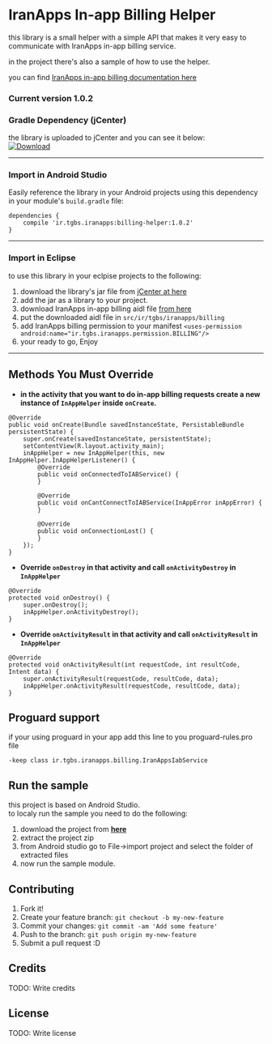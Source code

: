 # IranApps In-app Billing Helper

this library is a small helper with a simple API that makes it very easy to communicate with IranApps in-app billing service.

in the project there's also a sample of how to use the helper.

you can find [IranApps in-app billing documentation here](http://developer.iranapps.ir/docs/inappbilling)

### Current version 1.0.2

### Gradle Dependency (jCenter)  
the library is uploaded to jCenter and you can see it below:  
[ ![Download](https://api.bintray.com/packages/iranapps/maven/billing-helper/images/download.svg) ](https://bintray.com/iranapps/maven/billing-helper/_latestVersion)

---


### Import in Android Studio
Easily reference the library in your Android projects using this dependency in your module's `build.gradle` file:  
```Gradle
dependencies {
    compile 'ir.tgbs.iranapps:billing-helper:1.0.2'
}
```

---

### Import in Eclipse  
to use this library in your eclpise projects to the following:  
1. download the library's jar file from [jCenter at here](https://bintray.com/artifact/download/iranapps/maven/ir/tgbs/iranapps/billing-helper/1.0/billing-helper-1.0.jar)  
2. add the jar as a library to your project.  
3. download IranApps in-app billing aidl file [from here](https://raw.githubusercontent.com/IranApps/InAppBillingHelper/master/helper/src/main/aidl/ir/tgbs/iranapps/billing/IranAppsIabService.aidl)  
4. put the downloaded aidl file in `src/ir/tgbs/iranapps/billing`  
5. add IranApps billing permission to your manifest `<uses-permission android:name="ir.tgbs.iranapps.permission.BILLING"/>`  
6. your ready to go, Enjoy

---

## Methods You Must Override

* **in the activity that you want to do in-app billing requests create a new instance of `InAppHelper` inside `onCreate`.**  
```
@Override
public void onCreate(Bundle savedInstanceState, PersistableBundle persistentState) {
    super.onCreate(savedInstanceState, persistentState);
    setContentView(R.layout.activity_main);
    inAppHelper = new InAppHelper(this, new InAppHelper.InAppHelperListener() {
        @Override
        public void onConnectedToIABService() {
        }

        @Override
        public void onCantConnectToIABService(InAppError inAppError) {
        }

        @Override
        public void onConnectionLost() {
        }
    });
}
```
* **Override `onDestroy` in that activity and call `onActivityDestroy` in `InAppHelper`**  
```
@Override
protected void onDestroy() {
    super.onDestroy();
    inAppHelper.onActivityDestroy();
}
```
* **Override `onActivityResult` in that activity and call `onActivityResult` in `InAppHelper`**  
```
@Override
protected void onActivityResult(int requestCode, int resultCode, Intent data) {
    super.onActivityResult(requestCode, resultCode, data);
    inAppHelper.onActivityResult(requestCode, resultCode, data);
}
```

## Proguard support
if your using proguard in your app add this line to you proguard-rules.pro file
```
-keep class ir.tgbs.iranapps.billing.IranAppsIabService
```


## Run the sample
this project is based on Android Studio.  
to localy run the sample you need to do the following:

1. download the project from [**here**](https://github.com/IranApps/InAppBillingHelper/archive/master.zip)
2. extract the project zip
3. from Android studio go to File->import project and select the folder of extracted files
4. now run the sample module.

## Contributing

1. Fork it!
2. Create your feature branch: `git checkout -b my-new-feature`
3. Commit your changes: `git commit -am 'Add some feature'`
4. Push to the branch: `git push origin my-new-feature`
5. Submit a pull request :D

## Credits

TODO: Write credits

## License

TODO: Write license
